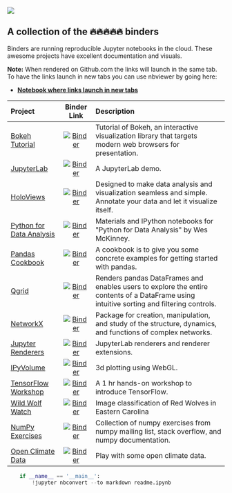 
![](https://user-images.githubusercontent.com/4236275/33974126-b8b16198-e054-11e7-86bd-b333f9cde3ba.png)

## A collection of the 🔥🔥🔥🔥🔥 binders

Binders are running reproducible Jupyter notebooks in the cloud.  These awesome projects have excellent documentation and visuals.

**Note:** When rendered on Github.com the links will launch in the same tab. To have the links launch in new tabs you can use nbviewer by going here: 
* **[Notebook where links launch in new tabs](http://nbviewer.jupyter.org/github/atl-jugheads/trapper-keeper/blob/master/readme.ipynb "Trapper Keeper")**

|Project|Binder Link|Description|
|:------|:------:|:------|
|[Bokeh Tutorial](https://bokeh.pydata.org)| <a href="https://mybinder.org/v2/gh/bokeh/bokeh-notebooks/master?filepath=tutorial%2F00%20-%20Introduction%20and%20Setup.ipynb" target="_blank"><img alt="Binder" src="http://mybinder.org/badge.svg"></a>|Tutorial of Bokeh, an interactive visualization library that targets modern web browsers for presentation.|
|[JupyterLab](https://github.com/jupyterlab/jupyterlab) | <a href="https://mybinder.org/v2/gh/jupyterlab/jupyterlab-demo/master?urlpath=lab%2Ftree%2Fdemo" target="_blank"><img alt="Binder" src="http://mybinder.org/badge.svg"></a>|A JupyterLab demo.|
|[HoloViews](http://holoviews.org) | <a href="https://mybinder.org/v2/gh/ioam/holoviews-contrib/master?filepath=index.ipynb" target="_blank"><img alt="Binder" src="http://mybinder.org/badge.svg"></a>|Designed to make data analysis and visualization seamless and simple. Annotate your data and let it visualize itself.|
|[Python for Data Analysis](https://github.com/wesm/pydata-book)| <a href="https://mybinder.org/v2/gh/wesm/pydata-book/2nd-edition" target="_blank"><img alt="Binder" src="http://mybinder.org/badge.svg"></a>|Materials and IPython notebooks for "Python for Data Analysis" by Wes McKinney.|
|[Pandas Cookbook](https://github.com/jvns/pandas-cookbook) | <a href="https://mybinder.org/v2/gh/jvns/pandas-cookbook/master?filepath=cookbook" target="_blank"><img alt="Binder" src="http://mybinder.org/badge.svg"></a>|A cookbook is to give you some concrete examples for getting started with pandas.|
|[Qgrid](https://github.com/quantopian/qgrid)  | <a href="https://beta.mybinder.org/v2/gh/quantopian/qgrid-notebooks/master?filepath=index.ipynb" target="_blank"><img alt="Binder" src="http://mybinder.org/badge.svg"></a>|Renders pandas DataFrames and enables users to explore the entire contents of a DataFrame using intuitive sorting and filtering controls.|
|[NetworkX](http://networkx.github.io) | <a href="https://mybinder.org/v2/gh/networkx/notebooks/master?filepath=tutorial.ipynb" target="_blank"><img alt="Binder" src="http://mybinder.org/badge.svg"></a>|Package for creation, manipulation, and study of the structure, dynamics, and functions of complex networks.|
|[Jupyter Renderers](https://github.com/jupyterlab/jupyter-renderers) | <a href="https://mybinder.org/v2/gh/jupyterlab/jupyter-renderers/master?urlpath=lab" target="_blank"><img alt="Binder" src="http://mybinder.org/badge.svg"></a>|JupyterLab renderers and renderer extensions.|
|[IPyVolume](https://github.com/maartenbreddels/ipyvolume) | <a href="https://beta.mybinder.org/v2/gh/maartenbreddels/ipyvolume/master?filepath=notebooks/simple.ipynb" target="_blank"><img alt="Binder" src="http://mybinder.org/badge.svg"></a>|3d plotting using WebGL.|
|[TensorFlow Workshop](https://github.com/brianspiering/tensorflow-workshop) | <a href="https://hub.mybinder.org/user/brianspiering-t-orflow-workshop-2nksduyx/notebooks/tensorflow_intro.ipynb" target="_blank"><img alt="Binder" src="http://mybinder.org/badge.svg"></a>|A 1 hr hands-on workshop to introduce TensorFlow.|
|[Wild Wolf Watch](https://github.com/parente/wildwolfwatch) | <a href="https://mybinder.org/v2/gh/parente/wildwolfwatch/master?urlpath=%2Flab%2Ftree%2Fwild-wolf-watch-classifications.ipynb" target="_blank"><img alt="Binder" src="http://mybinder.org/badge.svg"></a>|Image classification of Red Wolves in Eastern Carolina|
|[NumPy Exercises](https://github.com/rougier/numpy-100) | <a href="https://mybinder.org/v2/gh/rougier/numpy-100/master?filepath=100%20Numpy%20exercises.ipynb" target="_blank"><img alt="Binder" src="http://mybinder.org/badge.svg"></a>|Collection of numpy exercises from numpy mailing list, stack overflow, and numpy documentation.|
|[Open Climate Data](https://github.com/openclimatedata) | <a href="https://mybinder.org/v2/gh/openclimatedata/notebooks/master?filepath=index.ipynb" target="_blank"><img alt="Binder" src="http://mybinder.org/badge.svg"></a>|Play with some open climate data.|


```python
    if __name__ == '__main__':
        !jupyter nbconvert --to markdown readme.ipynb
```


```python

```
